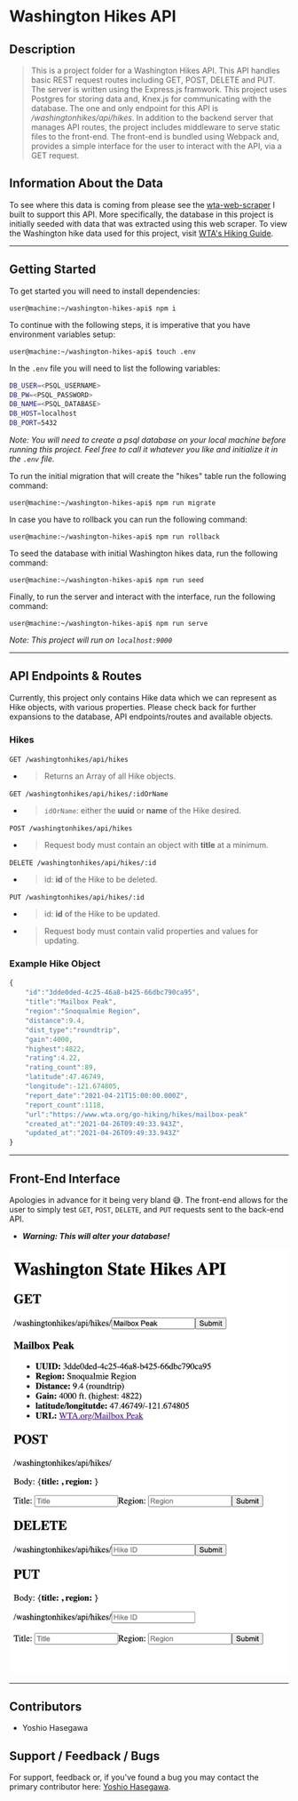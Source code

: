 # Washington Hikes API


## Description
> This is a project folder for a Washington Hikes API.
> This API handles basic REST request routes including GET, POST, DELETE and PUT.
> The server is written using the Express.js framwork.
> This project uses Postgres for storing data and, 
> Knex.js for communicating with the database.
> The one and only endpoint for this API is */washingtonhikes/api/hikes*.
> In addition to the backend server that manages API routes, the project includes middleware
> to serve static files to the front-end. The front-end is bundled using Webpack and, 
> provides a simple interface for the user to interact with the API, via a GET request.


## Information About the Data
To see where this data is coming from please see the [wta-web-scraper](https://github.com/yoshiohasegawa/wta-scraper) I built to support this API. More specifically, the database in this project is initially seeded with data that was extracted using this web scraper. To view the Washington hike data used for this project, visit [WTA's Hiking Guide](https://www.wta.org/go-outside/hikes).

___
## Getting Started

To get started you will need to install dependencies:
```console
user@machine:~/washington-hikes-api$ npm i 
```

To continue with the following steps, it is imperative that you have environment variables setup:
```console
user@machine:~/washington-hikes-api$ touch .env
```
In the `.env` file you will need to list the following variables:
```bash
DB_USER=<PSQL_USERNAME>
DB_PW=<PSQL_PASSWORD>
DB_NAME=<PSQL_DATABASE>
DB_HOST=localhost
DB_PORT=5432
```
*Note: You will need to create a psql database on your local machine before running this project. Feel free to call it whatever you like and initialize it in the `.env` file.*

To run the initial migration that will create the "hikes" table run the following command:
```console
user@machine:~/washington-hikes-api$ npm run migrate
```

In case you have to rollback you can run the following command: 
```console
user@machine:~/washington-hikes-api$ npm run rollback
```

To seed the database with initial Washington hikes data, run the following command:
```console
user@machine:~/washington-hikes-api$ npm run seed
```

Finally, to run the server and interact with the interface, run the following command:
```console
user@machine:~/washington-hikes-api$ npm run serve
```
*Note: This project will run on `localhost:9000`*

___
## API Endpoints & Routes
Currently, this project only contains Hike data which we can represent as Hike objects, with various properties. Please check back for further expansions to the database, API endpoints/routes and available objects.

### Hikes
```GET /washingtonhikes/api/hikes```
- > Returns an Array of all Hike objects.

```GET /washingtonhikes/api/hikes/:idOrName```
- > `idOrName`: either the **uuid** or **name** of the Hike desired.  

```POST /washingtonhikes/api/hikes```
- > Request body must contain an object with **title** at a minimum.

```DELETE /washingtonhikes/api/hikes/:id```
- > id: **id** of the Hike to be deleted.

```PUT /washingtonhikes/api/hikes/:id```
- > id: **id** of the Hike to be updated.  
- > Request body must contain valid properties and values for updating.  

### Example Hike Object
```js
{
    "id":"3dde0ded-4c25-46a8-b425-66dbc790ca95",
    "title":"Mailbox Peak",
    "region":"Snoqualmie Region",
    "distance":9.4,
    "dist_type":"roundtrip",
    "gain":4000,
    "highest":4822,
    "rating":4.22,
    "rating_count":89,
    "latitude":47.46749,
    "longitude":-121.674805,
    "report_date":"2021-04-21T15:00:00.000Z",
    "report_count":1118,
    "url":"https://www.wta.org/go-hiking/hikes/mailbox-peak"
    "created_at":"2021-04-26T09:49:33.943Z",
    "updated_at":"2021-04-26T09:49:33.943Z"
}
```
___
## Front-End Interface
Apologies in advance for it being very bland 😅. The front-end allows for the user to simply test `GET`, `POST`, `DELETE`, and `PUT` requests sent to the back-end API.  
- **_Warning: This will alter your database!_**

![Washington Hikes API User Interface](img/WashingtonhikesApiUI.png)
___
## Contributors
* Yoshio Hasegawa


## Support / Feedback / Bugs
For support, feedback or, if you've found a bug you may contact the primary contributor here: [Yoshio Hasegawa](mailto:yoshio.seisuke.hasegawa@gmail.com).

